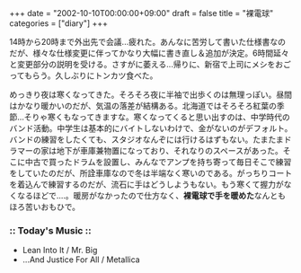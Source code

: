 +++
date = "2002-10-10T00:00:00+09:00"
draft = false
title = "裸電球"
categories = ["diary"]
+++

14時から20時まで外出先で会議...疲れた。あんなに苦労して書いた仕様書なのだが、様々な仕様変更に伴ってかなり大幅に書き直し＆追加が決定。6時間延々と変更部分の説明を受ける。さすがに萎える...帰りに、新宿で上司にメシをおごってもらう。久しぶりにトンカツ食べた。

めっきり夜は寒くなってきた。そろそろ夜に半袖で出歩くのは無理っぽい。昼間はかなり暖かいのだが、気温の落差が結構ある。北海道ではそろそろ紅葉の季節...そりゃ寒くもなってきますな。寒くなってくると思い出すのは、中学時代のバンド活動。中学生は基本的にバイトしないわけで、金がないのがデフォルト。バンドの練習をしたくても、スタジオなんぞには行けるはずもない。たまたまドラマーの家は地下が車庫兼物置になっており、それなりのスペースがあった。そこに中古で買ったドラムを設置し、みんなでアンプを持ち寄って毎日そこで練習をしていたのだが、所詮車庫なので冬は半端なく寒いのである。がっちりコートを着込んで練習するのだが、流石に手はどうしようもない。もう寒くて握力がなくなるほどで....。暖房がなかったので仕方なく、<strong>裸電球で手を暖めた</strong>なんともほろ苦いおもひで。

<h3>:: Today's Music ::</h3>
<ul>
<li>Lean Into It / Mr. Big</li>
<li>...And Justice For All / Metallica</li>
</ul>

